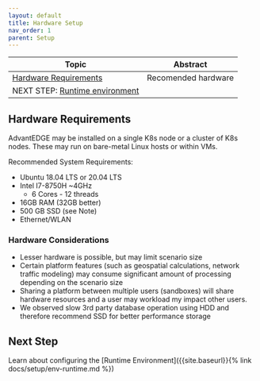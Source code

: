 ```yaml
---
layout: default
title: Hardware Setup
nav_order: 1
parent: Setup
---
```


Topic | Abstract
------|------
[Hardware Requirements](#hardware-requirements) | Recomended hardware
NEXT STEP: [Runtime environment](#next-step) |

## Hardware Requirements
AdvantEDGE may be installed on a single K8s node or a cluster of K8s nodes. These may run on bare-metal Linux hosts or within VMs.

Recommended System Requirements:

- Ubuntu 18.04 LTS  or 20.04 LTS
- Intel I7-8750H ~4GHz
  - 6 Cores - 12 threads
- 16GB RAM (32GB better)
- 500 GB SSD (see Note)
- Ethernet/WLAN

### Hardware Considerations
- Lesser hardware is possible, but may limit scenario size
- Certain platform features (such as geospatial calculations, network traffic modeling) may consume significant amount of processing depending on the scenario size
- Sharing a platform between multiple users (sandboxes) will share hardware resources and a user may workload my impact other users.
- We observed slow 3rd party database operation using HDD and therefore recommend SSD for better performance storage

## Next Step
Learn about configuring the [Runtime Environment]({{site.baseurl}}{% link docs/setup/env-runtime.md %})
